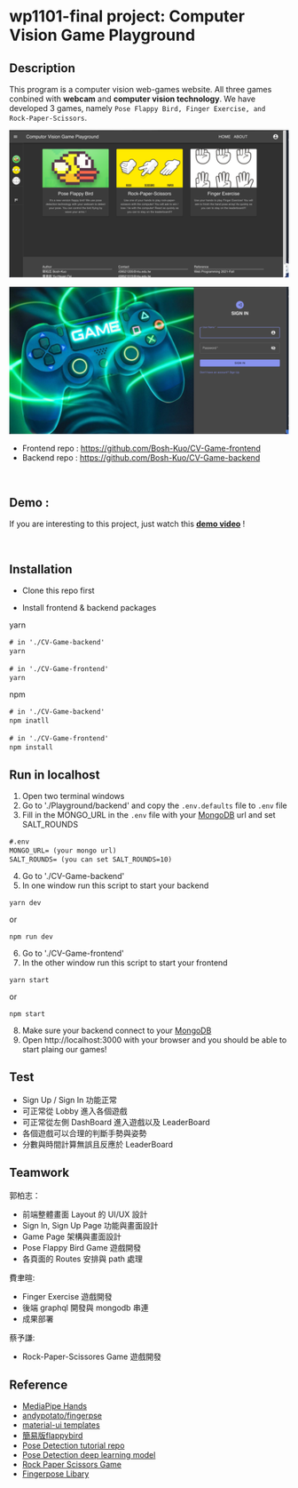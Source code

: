 # wp1101-final project: Computer Vision Game Playground
## Description
This program is a computer vision web-games website. All three games conbined with **webcam** and **computer vision technology**. We have developed 3 games, namely `Pose Flappy Bird, Finger Exercise, and Rock-Paper-Scissors`.

![Loby](./pic/Loby.png)

![SignIn](./pic/SignIn.png)

- Frontend repo : https://github.com/Bosh-Kuo/CV-Game-frontend  
- Backend repo : https://github.com/Bosh-Kuo/CV-Game-backend

<br>

## **Demo** : 

If you are interesting to this project, just watch this **[demo video](https://youtu.be/nbhNhcm_cP8)** ! 


<br>


## Installation

- Clone this repo first

- Install frontend & backend packages

yarn

```shell
# in './CV-Game-backend'
yarn

# in './CV-Game-frontend'
yarn
```

npm

```shell
# in './CV-Game-backend'
npm inatll

# in './CV-Game-frontend'
npm install
```

## Run in localhost

1. Open two terminal windows
2. Go to './Playground/backend' and copy the `.env.defaults` file to `.env` file
3. Fill in the MONGO_URL in the `.env` file with your [MongoDB](https://www.mongodb.com) url and set SALT_ROUNDS

```
#.env
MONGO_URL= (your mongo url)
SALT_ROUNDS= (you can set SALT_ROUNDS=10)
```

4. Go to './CV-Game-backend'
5. In one window run this script to start your backend

```
yarn dev
```

or

```
npm run dev
```
6. Go to './CV-Game-frontend'
7. In the other window run this script to start your frontend

```
yarn start
```

or

```
npm start
```

8. Make sure your backend connect to your [MongoDB](https://www.mongodb.com)
9. Open http://localhost:3000 with your browser and you should be able to start plaing our games!

## Test

- Sign Up / Sign In 功能正常
- 可正常從 Lobby 進入各個遊戲
- 可正常從左側 DashBoard 進入遊戲以及 LeaderBoard
- 各個遊戲可以合理的判斷手勢與姿勢
- 分數與時間計算無誤且反應於 LeaderBoard

## Teamwork

郭柏志：

- 前端整體畫面 Layout 的 UI/UX 設計
- Sign In, Sign Up Page 功能與畫面設計
- Game Page 架構與畫面設計
- Pose Flappy Bird Game 遊戲開發
- 各頁面的 Routes 安排與 path 處理

費聿暄:

- Finger Exercise 遊戲開發
- 後端 graphql 開發與 mongodb 串連
- 成果部署

蔡予謙:

- Rock-Paper-Scissores Game 遊戲開發




## Reference

- [MediaPipe Hands](https://google.github.io/mediapipe/solutions/hands.html)
- [andypotato/fingerpse](https://github.com/andypotato/fingerpose)
- [material-ui templates](https://mui.com/zh/getting-started/templates/)
- [簡易版flappybird](https://github.com/Lucifier129/flappy-bird)
- [Pose Detection tutorial repo](https://github.com/nicknochnack/PosenetRealtime)
- [Pose Detection deep learning model](https://github.com/....../tree/master/pose-detection)
- [Rock Paper Scissors Game](https://github.com/andypotato/rock-paper-scissors)
- [Fingerpose Libary](https://github.com/andypotato/fingerpose)
